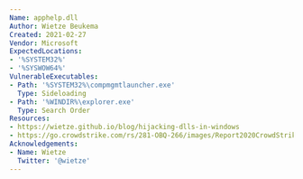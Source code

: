 ```yaml
---
Name: apphelp.dll
Author: Wietze Beukema
Created: 2021-02-27
Vendor: Microsoft
ExpectedLocations:
- '%SYSTEM32%'
- '%SYSWOW64%'
VulnerableExecutables:
- Path: '%SYSTEM32%\compmgmtlauncher.exe'
  Type: Sideloading
- Path: '%WINDIR%\explorer.exe'
  Type: Search Order
Resources:
- https://wietze.github.io/blog/hijacking-dlls-in-windows
- https://go.crowdstrike.com/rs/281-OBQ-266/images/Report2020CrowdStrikeGlobalThreatReport.pdf
Acknowledgements:
- Name: Wietze
  Twitter: '@wietze'
---
```


